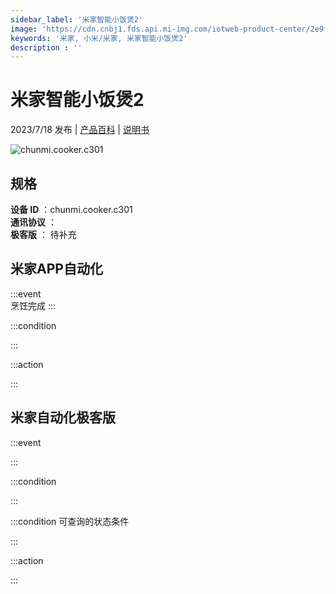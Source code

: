 ```yaml
---
sidebar_label: '米家智能小饭煲2'
image: 'https://cdn.cnbj1.fds.api.mi-img.com/iotweb-product-center/2e9f9b64e58db57a68f344fd5c83fc04_1683213951217.png?GalaxyAccessKeyId=AKVGLQWBOVIRQ3XLEW&Expires=9223372036854775807&Signature=EWNjseYBvWEKMH5pIqYuucx/tSI='
keywords: '米家, 小米/米家, 米家智能小饭煲2'
description : ''
---
```

# 米家智能小饭煲2

2023/7/18 发布 | [产品百科](https://home.mi.com/webapp/content/baike/product/index.html?model=chunmi.cooker.c301/) | [说明书](https://home.mi.com/views/introduction.html?model=chunmi.cooker.c301&region=cn)

![chunmi.cooker.c301](https://cdn.cnbj1.fds.api.mi-img.com/iotweb-product-center/2e9f9b64e58db57a68f344fd5c83fc04_1683213951217.png?GalaxyAccessKeyId=AKVGLQWBOVIRQ3XLEW&Expires=9223372036854775807&Signature=EWNjseYBvWEKMH5pIqYuucx/tSI=)

## 规格  
> 
**设备 ID** ：chunmi.cooker.c301  
**通讯协议** ：  
**极客版**  ： 待补充 


## 米家APP自动化  

:::event  
烹饪完成
:::

:::condition  

:::

:::action   

:::

## 米家自动化极客版  

:::event  

:::

:::condition  

:::

:::condition 可查询的状态条件  

:::

:::action  

:::

        
